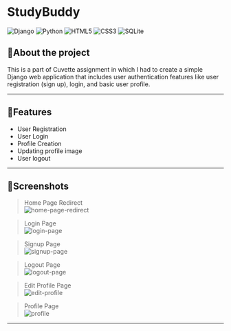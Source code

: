 # StudyBuddy 

![Django](https://img.shields.io/badge/django-%23092E20.svg?style=for-the-badge&logo=django&logoColor=white)
![Python](https://img.shields.io/badge/python-3670A0?style=for-the-badge&logo=python&logoColor=ffdd54)
![HTML5](https://img.shields.io/badge/html5-%23E34F26.svg?style=for-the-badge&logo=html5&logoColor=white)
![CSS3](https://img.shields.io/badge/css3-%231572B6.svg?style=for-the-badge&logo=css3&logoColor=white)
![SQLite](https://img.shields.io/badge/sqlite-%2307405e.svg?style=for-the-badge&logo=sqlite&logoColor=white)



## 📝About the project

This is a part of Cuvette assignment in which I had to create a simple Django web application that includes user authentication features like user registration (sign up), login, and basic user profile.


---

## 🔮Features

- User Registration
- User Login
- Profile Creation
- Updating profile image
- User logout

---

## 📸Screenshots

>Home Page Redirect <br>
![home-page-redirect](https://i.ibb.co/2ySFHcb/home-page-redirect.png)

>Login Page <br>
![login-page](https://i.ibb.co/2MfkXZf/login.png)

>Signup Page <br>
![signup-page](https://i.ibb.co/Jm0cdd1/signup.png)

>Logout Page <br>
![logout-page](https://i.ibb.co/YpLL6wx/logout.png)

>Edit Profile Page <br>
![edit-profile](https://i.ibb.co/YcTgLFN/profile-edit.png)

>Profile Page <br>
![profile](https://i.ibb.co/0f66YHQ/profile.png)


---


